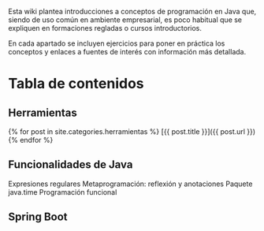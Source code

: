 Esta wiki plantea introducciones a conceptos de programación en Java que, siendo de uso común en ambiente empresarial, es poco habitual que se expliquen en formaciones regladas o cursos introductorios.

En cada apartado se incluyen ejercicios para poner en práctica los conceptos y enlaces a fuentes de interés con información más detallada.

# Tabla de contenidos

## Herramientas

{% for post in site.categories.herramientas %}
[{{ post.title }}]({{ post.url }})
{% endfor %}

## Funcionalidades de Java
Expresiones regulares
Metaprogramación: reflexión y anotaciones
Paquete java.time
Programación funcional

## Spring Boot
